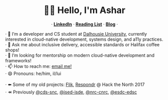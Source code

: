 <p align="center">
  <h1 align="center">👋🏽 Hello, I'm Ashar</h1>
  <p align="center">
  &middot;
    <a href="https://www.linkedin.com/in/asharsahmed/"><strong>LinkedIn</strong></a>
  &middot;
    <a href="https://github.com/asharahmed/asharahmed/blob/main/ReadingList.md"><strong>Reading List</strong></a>
  &middot;
  <a href="https://blog.aahmed.ca/posts/"><strong>Blog</strong></a>
  &middot;
  </p>
</p>

&middot; 🔭 I’m a developer and CS student at <a href="https://dal.ca">Dalhousie University</a>, currently interested in cloud-native development, systems design, and a11y practices. <br>
&middot; 💬 Ask me about inclusive delivery, accessible standards or Halifax coffee shops! <br>
&middot; 🤔 I’m looking for mentorship on modern cloud-native development and frameworks! <br>
&middot; 📫 How to reach me: [email me!](mailto:ashar@dal.ca) <br>
&middot; 😄 Pronouns: he/him, il/lui <br>  
&middot; ⬅️ Some of my old projects: [Flik](https://flik.im/), [Respondr](https://devpost.com/software/respondr) @ Hack the North 2017 <br>
&middot; ⏪ Previously [@cds-snc](https://github.com/cds-snc), [@ised-isde](https://github.com/ised-isde-canada), [@nrc-cnrc](https://github.com/nrc-cnrc), [@esdc-edsc](https://github.com/esdc-edsc) <br>
<!--
**asharahmed/asharahmed** is a ✨ _special_ ✨ repository because its `README.md` (this file) appears on your GitHub profile.

Here are some ideas to get you started:

- 
-
- 👯 I’m looking to collaborate on ...
- 
- 
-
- 
- ⚡ Fun fact: ...
-->

